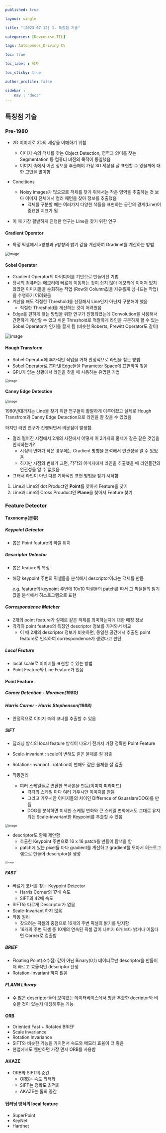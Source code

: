```yaml
---
published: true

layout: single

title: "[2023-07-12] 1. 특징점 기술"

categories: [Devcourse-TIL]

tags: Autonomous_Driving CV

toc: true

toc_label : 목차

toc_sticky: true

author_profile: false

sidebar :
    nav : "docs"
---
```


## 특징점 기술



### Pre-1980

- 2D 이미지로 3D의 세상을 이해하기 위함

  - 이미지 속의 객체를 찾는 Object Detection, 영역과 의미를 찾는 Segmentation 등 컴퓨터 비전의 목적이 동일했음
  - 이미지 속에서 어떤 정보를 추출해야 가장 3D 세상을 잘 표현할 수 있을까에 대한 고민을 많이함

- Conditions

  - Noisy Images가 많으므로 객체를 찾기 위해서는 작은 영역을 추출하는 것 보다 이미지 전체에서 컬러 패턴을 찾아 정보를 추출했음
    - 객체를 구분할 때는 여러가지 다양한 색들을 표현하는 공간의 경계(Line)이 중요한 지표가 됨

- 이 때 가장 활발하게 진행한 연구는 Line을 찾기 위한 연구

  

#### Gradient Operator

- 특정 픽셀에서 x방향과 y방향의 밝기 값을 계산하여 Gradinet를 계산하는 방법

<img src="https://github.com/shpark98/Projects/assets/116723552/a2cf8d1b-05ca-40e3-90ef-6466ddabc5cc" alt="image" style="zoom: 80%;" />



#### Sobel Operator

- Gradient Operator의 아이디어를 기반으로 만들어진 기법
- 당시의 컴퓨터는 메모리에 빠르게 이동하는 것이 쉽지 않아 메모리에 이어져 있지 않았던 이미지들을 순회하는 작업 (Row와 Column값을 자유롭게 넘나드는 작업) 을 수행하기 어려웠음
- 계산을 해도 적절한 Threshold를 선정해서 Line인지 아닌지 구분해야 했음
  - 적절한 Threshold를 계산하는 것이 어려웠음
- Edge를 편하게 찾는 방법을 위한 연구가 진행되었는데 Convolution을 사용해서 간편하게 계산할 수 있고  쉬운 Threshold로 적절하게 라인을 구분하게 할 수 있는 Sobel Operator가 인기를 끌게 됨 (비슷한 Roberts, Prewitt Operator도 같이)

![image](https://github.com/shpark98/Projects/assets/116723552/6c8b246b-dd51-4754-9e88-da5992dab063)

#### Hough Transform

- Sobel Operator에 추가적인 작업을 거쳐 안정적으로 라인을 찾는 방법
- Sobel Operator로 뽑아낸 Edge들을 Parameter Space에 표현하여 찾음
- GPU가 없는 상황에서 라인을 찾을 때 사용하는 유명한 기법

<img src="https://github.com/shpark98/Projects/assets/116723552/0d314100-0ba2-467b-9ea9-9b37187f1433" alt="image" style="zoom:67%;" />



#### Canny Edge Detection

<img src="https://github.com/shpark98/Projects/assets/116723552/348c41d7-1562-41ad-920b-24c0c77edc16" alt="image" style="zoom: 67%;" />





1980년대까지는 Line을 찾기 위한 연구들이 활발하게 이루어졌고 실제로 Hough Transfrom과 Canny Edge Detection으로 라인을 잘 찾을 수 있었음

하지만 라인 연구가 진행되면서 의문점이 발생함.

- 멀리 떨어진 시점에서 2개의 사진에서 어떻게 이 2가지의 물체가 같은 같은 것임을 인식하는가?
  - 시점의 변화가 작은 경우에는 Gradient 방향을 분석해서 연관성을 알 수 있었음
  - 하지만 시점의 변화가 크면, 각각의 이미지에서 라인을 추출했을 때 라인들간의 연관성을 알 수 없었음
- 그래서 라인이 아닌 다른 기하적인 표현 방법을 찾기 시작함

1. Line과 Line의 dot Product인 **Point**를 찾아서 Feature을 찾기
2. Line과 Line의 Cross Prouduct인 **Plane**을 찾아서 Feature 찾기



### Feature Detector



#### Taxonomy(분류)



##### Keypoint Detector

- 뽑은 Point feature의 픽셀 위치



##### Descriptor Detector

- 뽑은 feature의 특징

- 해당 keypoint 주변의 픽셀들을 분석해서 descriptor이라는 객체를 만듬

  e.g. feature의 keypoint 주변에 10x10 픽셀들의 patch를 따서 그 픽셀들의 밝기 값을 분석해서 히스토그램으로 표현



##### Correspondence Matcher

- 2개의 point feature가 실제로 같은 객체를 의미하는지에 대한 매칭 정보
- 각각의 point feature의 특징인 descriptor 정보를 가져와서 비교
  - 이 때 2개의 descriptor 정보가 비슷하면, 동일한 공간에서 추출된 point feature로 인식하여 correspondence가 생겼다고 판단



##### Local Feature

- local scale로 이미지를 표현할 수 있는 방법
- Point Feature와 Line Feature가 있음



#### Point Feature



##### Corner Detection - Moravec(1980)



##### Harris Corner - Harris Stephenson(1988)

- 안정적으로 이미지 속의 코너를 추출할 수 있음



##### SIFT

- 딥러닝 방식의 local feature 방식이 나오기 전까지 가장 정확한 Point Feature
- Scale-invariant : scale이 변해도 같은 물체를 잘 검출
- Rotation-invariant : rotation이 변해도 같은 물체를 잘 검출

- 작동원리
  - 여러 스케일들로 변환한 복사본을 만듬(이미지 피라미드)
    - 각각의 스케일 마다 여러 가우시안 이미지를 만듬
    - 그리고 가우시안 이미지들의 차이인 Differnce of Gaussian(DOG)를 만듬
    - DOG를 분석하면 미세한 스케일 변화와 큰 스케일 변화에서도 그대로 유지되는 Scale-invariant한 Keypoint를 추출할 수 있음

<img src="https://github.com/shpark98/Projects/assets/116723552/7d7a96fd-9d9e-4af5-8300-a110238f1800" alt="image" style="zoom:67%;" />

- descriptor도 함께 제안함
  - 추출한 Keypoint 주변으로 16 x 16 patch를 만들어 탐색을 함
  - patch에 있는 pixel들 마다 gradient를 계산하고 gradient를 모아서 히스토그램으로 만들어 descriptor을 생성

<img src="https://github.com/shpark98/Projects/assets/116723552/217e2ed0-2c08-4c5e-8d2f-8392d85bbeb3" alt="image" style="zoom: 50%;" />



##### FAST 

- 빠르게 코너를 찾는 Keypoint Detector
  - Harris Corner의 17배 속도
  - SIFT의 42배 속도
- SIFT와 다르게 Descriptor가 없음
- Scale-Invariant 하지 않음
- 작동 원리
  - 찾으려는 픽셀의 중점으로 16개의 주변 픽셀의 밝기를 탐지함
  - 16개의 주변 픽셀 중 10개의 연속된 픽셀 값이 나머지 6개 보다 밝거나 어둡다면 Corner로 검출함



##### BRIEF

- Floating Point(소수점) 값이 아닌 Binary(0,1) 데이터로만 descriptor을 만들어 더 빠르고 효율적인 descriptor 탄생
- Rotation-Invariant 하지 않음



##### FLANN Library

- 수 많은 descriptor들이 모여있는 데이터베이스에서 방금 추출한 decriptor와 비슷한 것이 있는지 매칭해주는 기능



#### ORB

- Oriented Fast + Rotated BRIEF
- Scale Invariance
- Rotation Invariance
- SIFT와 비슷한 기능을 가지면서 속도와 메모리 효율이 더 좋음
- 현업에서도 웬만하면 가장 먼저 ORB를 사용함



#### AKAZE

- ORB와 SIFT의 중간
  - ORB는 속도 최적화
  - SIFT는 정확도 최적화
  - AKAZE는 둘의 중간



#### 딥러닝 방식의 local feature

- SuperPoint
- KeyNet
- Hardnet
